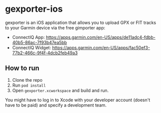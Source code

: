 # gexporter-ios

gexporter is an iOS application that allows you to upload GPX or FIT tracks to your Garmin device via the free gimporter app:

* ConnectIQ App: https://apps.garmin.com/en-US/apps/de11adc4-fdbb-40b5-86ac-7f93b47ea5bb
* ConnectIQ Widget: https://apps.garmin.com/en-US/apps/fac50ef3-77b2-466c-9f4f-4dcb2feb49a3

## How to run

1. Clone the repo
2. Run `pod install`
3. Open `gexporter.xcworkspace` and build and run.

You might have to log in to Xcode with your developer account (doesn't have to be paid) and specify a development team.
